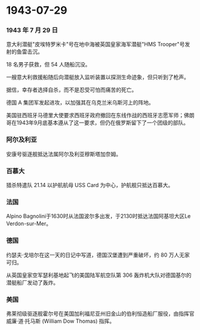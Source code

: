 # 1943-07-29

### 1943 年 7 月 29 日

意大利潜艇"皮埃特罗米卡"号在地中海被英国皇家海军潜艇"HMS
Trooper"号发射的鱼雷击沉。

18 名男子获救，但 54 人随船沉没。

一艘意大利救援船随后向潜艇放入监听装置以探测生命迹象，但只听到了枪声。

据信，幸存者选择自杀，而不是忍受可怕而痛苦的死亡。

德国 A 集团军发起进攻，以加强其在乌克兰米乌斯河上的阵地。

美国驻西班牙马德里大使要求西班牙政府撤回在东线作战的西班牙志愿军师；佛朗哥在1943年9月底基本遵从了这一要求，但仍在俄罗斯留下了一个团级的部队。

### 阿尔及利亚

安康号驱逐舰抵达法属阿尔及利亚穆斯塔加奈姆。

### 百慕大

猎杀特遣队 21.14 以护航航母 USS Card 为中心，护航舰只抵达百慕大。

### 法国

Alpino Bagnolini于1630时从法国波尔多出发，于2130时抵达法国阿基坦大区Le
Verdon-sur-Mer。

### 德国

约瑟夫·戈培尔在这一天的日记中写道，德国汉堡遭到严重破坏，约 80
万人无家可归。

从英国皇家空军瑟利基地起飞的美国陆军航空队第 306
轰炸机大队对德国基尔的潜艇船厂发动了轰炸。

### 美国

弗莱彻级驱逐舰霍尔号在美国加利福尼亚州旧金山的伯利恒造船厂服役，由指挥官威廉·道·托马斯
(William Dow Thomas) 指挥。